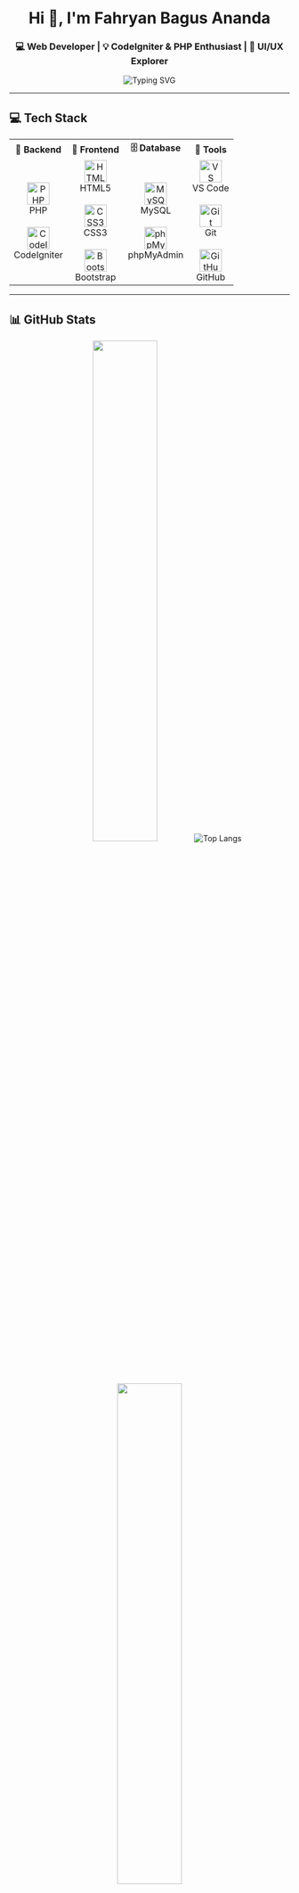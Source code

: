 <h1 align="center">Hi 👋, I'm Fahryan Bagus Ananda</h1>
<h3 align="center">💻 Web Developer | 💡 CodeIgniter & PHP Enthusiast | 🎨 UI/UX Explorer</h3>

<p align="center">
  <img src="https://readme-typing-svg.demolab.com?font=Fira+Code&size=18&duration=2000&pause=1000&color=F67280&center=true&vCenter=true&multiline=true&width=435&height=60&lines=Welcome+to+my+GitHub!;Let's+build+something+awesome+💻" alt="Typing SVG" />
</p>

---

## 💻 Tech Stack

<table align="center">
<tr>
  <th>🧠 Backend</th>
  <th>🎨 Frontend</th>
  <th>🗄️ Database</th>
  <th>🔧 Tools</th>
</tr>
<tr>
  <td align="center">
    <img src="https://cdn.jsdelivr.net/gh/devicons/devicon/icons/php/php-original.svg" width="40" title="PHP"/>
    <br>PHP
    <br><br>
    <img src="https://cdn.jsdelivr.net/gh/devicons/devicon/icons/codeigniter/codeigniter-plain.svg" width="40" title="CodeIgniter"/>
    <br>CodeIgniter
  </td>
  <td align="center">
    <img src="https://cdn.jsdelivr.net/gh/devicons/devicon/icons/html5/html5-original.svg" width="40" title="HTML5"/>
    <br>HTML5
    <br><br>
    <img src="https://cdn.jsdelivr.net/gh/devicons/devicon/icons/css3/css3-original.svg" width="40" title="CSS3"/>
    <br>CSS3
    <br><br>
    <img src="https://cdn.jsdelivr.net/gh/devicons/devicon/icons/bootstrap/bootstrap-original.svg" width="40" title="Bootstrap"/>
    <br>Bootstrap
  </td>
  <td align="center">
    <img src="https://cdn.jsdelivr.net/gh/devicons/devicon/icons/mysql/mysql-original.svg" width="40" title="MySQL"/>
    <br>MySQL
    <br><br>
    <img src="https://www.vectorlogo.zone/logos/phpmyadmin/phpmyadmin-icon.svg" width="40" title="phpMyAdmin"/>
    <br>phpMyAdmin
  </td>
  <td align="center">
    <img src="https://cdn.jsdelivr.net/gh/devicons/devicon/icons/vscode/vscode-original.svg" width="40" title="VS Code"/>
    <br>VS Code
    <br><br>
    <img src="https://cdn.jsdelivr.net/gh/devicons/devicon/icons/git/git-original.svg" width="40" title="Git"/>
    <br>Git
    <br><br>
    <img src="https://cdn.jsdelivr.net/gh/devicons/devicon/icons/github/github-original.svg" width="40" title="GitHub"/>
    <br>GitHub
  </td>
</tr>
</table>

---

## 📊 GitHub Stats

<div align="center">
  <img src="https://github-readme-stats.vercel.app/api?username=fahryan21&show_icons=true&theme=tokyonight&hide_title=true&hide_border=true" width="48%"/>
    <img src="https://github-readme-stats.vercel.app/api/top-langs/?username=fahryan21&layout=compact&theme=tokyonight&hide_border=true" alt="Top Langs">
  <img src="https://github-readme-streak-stats.herokuapp.com?user=fahryan21&theme=tokyonight&hide_border=true" width="48%"/>
</div>

---

## ☕ Little About Me

- 🧑‍💻 Fokus di Web Dev dengan PHP & CodeIgniter  
- 🎯 Sedang eksplorasi UI/UX design  
- 🚀 Cita-cita bikin produk digital yang bermanfaat  
- 📬 Email: **fahryan@example.com**

---

<p align="center">
  <img src="https://media.giphy.com/media/qgQUggAC3Pfv687qPC/giphy.gif" width="300" alt="coding gif" />
</p>

<p align="center">
  Terima kasih sudah mampir! Kalau suka salah satu project saya, boleh banget kasih ⭐ ya 🙌
</p>
